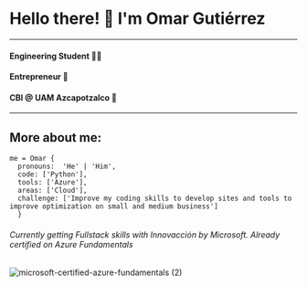 # Hello there! 👋 I'm Omar Gutiérrez
***
#### Engineering Student 👨‍💻
#### Entrepreneur 🚀
#### CBI @ UAM Azcapotzalco 🏫
***
## More about me:
```
me = Omar {
  pronouns:  'He' | 'Him',
  code: ['Python'],
  tools: ['Azure'],
  areas: ['Cloud'],
  challenge: ['Improve my coding skills to develop sites and tools to improve optimization on small and medium business']
  }
```
  
###### Currently getting Fullstack skills with Innovacción by Microsoft. Already certified on Azure Fundamentals
![microsoft-certified-azure-fundamentals (2)](https://user-images.githubusercontent.com/89239670/161171757-42bfcefa-f73c-4ddf-b52e-3b3bb7432549.png)

